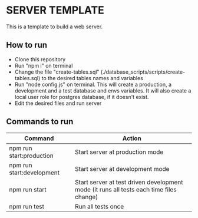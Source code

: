 # SERVER TEMPLATE

This is a template to build a web server.

## How to run

-   Clone this repository
-   Run "npm i" on terminal
-   Change the file "create-tables.sql" (./database_scripts/scripts/create-tables.sql) to the desired tables names and variables
-   Run "node config.js" on terminal. This will create a production, a development and a test database and envs variables. It will also create a local user role for postgres database, if it doesn't exist.
-   Edit the desired files and run server

## Commands to run

| Command                   | Action                                                                             |
| ------------------------- | ---------------------------------------------------------------------------------- |
| npm run start:production  | Start server at production mode                                                    |
| npm run start:development | Start server at development mode                                                   |
| npm run start             | Start server at test driven development mode (it runs all tests each time files change) |
| npm run test              | Run all tests once                                                                 |
